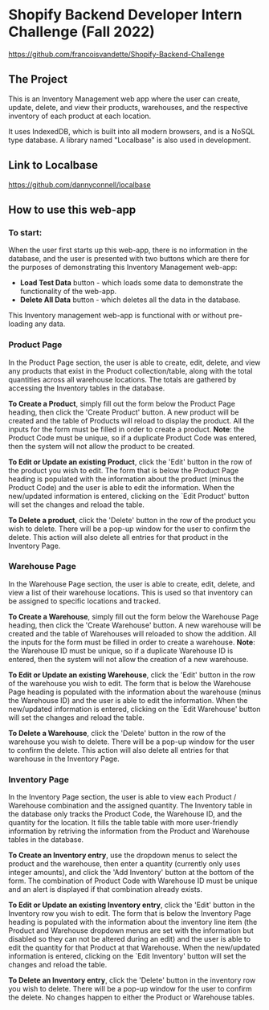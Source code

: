 <h1>Shopify Backend Developer Intern Challenge (Fall 2022)</h1>

https://github.com/francoisvandette/Shopify-Backend-Challenge

<h2>The Project</h2>
  <p>This is an Inventory Management web app where the user can create, update, delete, and view their products, warehouses, and the respective inventory of each product at each location.</p>
  <p>It uses IndexedDB, which is built into all modern browsers, and is a NoSQL type database. A library named "Localbase" is also used in development.</p>
<h2>Link to Localbase</h2>
  <a href="https://github.com/dannyconnell/localbase">https://github.com/dannyconnell/localbase</a>
<h2>How to use this web-app</h2>
<h3>To start:</h3>
  <p>When the user first starts up this web-app, there is no information in the database, and the user is presented with two buttons which are there for the purposes of demonstrating this Inventory Management web-app:
    <ul>
      <li><b>Load Test Data</b> button - which loads some data to demonstrate the functionality of the web-app.</li>
      <li><b>Delete All Data</b> button - which deletes all the data in the database.</li>
    </ul>
    This Inventory management web-app is functional with or without pre-loading any data.
  </p>
<h3>Product Page</h3>
  <p>In the Product Page section, the user is able to create, edit, delete, and view any products that exist in the Product collection/table, along with the total quantities across all warehouse locations. The totals are gathered by accessing the Inventory tables in the database.</p>
  <p><b>To Create a Product</b>, simply fill out the form below the Product Page heading, then click the 'Create Product' button. A new product will be created and the table of Products will reload to display the product. All the inputs for the form must be filled in order to create a product. <b>Note</b>: the Product Code must be unique, so if a duplicate Product Code was entered, then the system will not allow the product to be created.</p>
  <p><b>To Edit or Update an existing Product</b>, click the 'Edit' button in the row of the product you wish to edit. The form that is below the Product Page heading is populated with the information about the product (minus the Product Code) and the user is able to edit the information. When the new/updated information is entered, clicking on the `Edit Product' button will set the changes and reload the table.</p>
  <p><b>To Delete a product</b>, click the 'Delete' button in the row of the product you wish to delete. There will be a pop-up window for the user to confirm the delete. This action will also delete all entries for that product in the Inventory Page.</p>
<h3>Warehouse Page</h3>
  <p>In the Warehouse Page section, the user is able to create, edit, delete, and view a list of their warehouse locations. This is used so that inventory can be assigned to specific locations and tracked.</p>
  <p><b>To Create a Warehouse</b>, simply fill out the form below the Warehouse Page heading, then click the 'Create Warehouse' button. A new warehouse will be created and the table of Warehouses will reloaded to show the addition. All the inputs for the form must be filled in order to create a warehouse. <b>Note</b>: the Warehouse ID must be unique, so if a duplicate Warehouse ID is entered, then the system will not allow the creation of a new warehouse.</p>
  <p><b>To Edit or Update an existing Warehouse</b>, click the 'Edit' button in the row of the warehouse you wish to edit. The form that is below the Warehouse Page heading is populated with the information about the warehouse (minus the Warehouse ID) and the user is able to edit the information. When the new/updated information is entered, clicking on the `Edit Warehouse' button will set the changes and reload the table.</p>
    <p><b>To Delete a Warehouse</b>, click the 'Delete' button in the row of the warehouse you wish to delete. There will be a pop-up window for the user to confirm the delete. This action will also delete all entries for that warehouse in the Inventory Page.</p>
<h3>Inventory Page</h3>
  <p>In the Inventory Page section, the user is able to view each Product / Warehouse combination and the assigned quantity. The Inventory table in the database only tracks the Product Code, the Warehouse ID, and the quantity for the location. It fills the table table with more user-friendly information by retriving the information from the Product and Warehouse tables in the database.</p>
  <p><b>To Create an Inventory entry</b>, use the dropdown menus to select the product and the warehouse, then enter a quantity (currently only uses integer amounts), and click the 'Add Inventory' button at the bottom of the form. The combination of Product Code with Warehouse ID must be unique and an alert is displayed if that combination already exists.</p>
  <p><b>To Edit or Update an existing Inventory entry</b>, click the 'Edit' button in the Inventory row you wish to edit. The form that is below the Inventory Page heading is populated with the information about the inventory line item (the Product and Warehouse dropdown menus are set with the information but disabled so they can not be altered during an edit) and the user is able to edit the quantity for that Product at that Warehouse. When the new/updated information is entered, clicking on the `Edit Inventory' button will set the changes and reload the table.</p>
  <p><b>To Delete an Inventory entry</b>, click the 'Delete' button in the inventory row you wish to delete. There will be a pop-up window for the user to confirm the delete. No changes happen to either the Product or Warehouse tables.</p>
